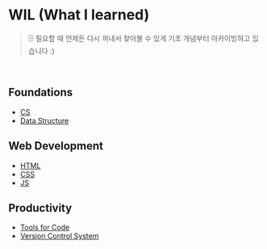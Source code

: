 # WIL (What I learned)

> 🗄️ 필요할 때 언제든 다시 꺼내서 찾아볼 수 있게 기초 개념부터 아카이빙하고 있습니다 :)

<br>

## Foundations

- [CS](https://github.com/jacenam/WIL-archive/tree/main/Foundations/CS)
- [Data Structure](https://github.com/jacenam/WIL-archive/tree/main/Foundations/Data%20Structure)

## Web Development

- [HTML](https://github.com/jacenam/WIL-archive/tree/main/Web%20Development/HTML)
- [CSS](https://github.com/jacenam/WIL-archive/tree/main/Web%20Development/CSS)
- [JS](https://github.com/jacenam/WIL-archive/tree/main/Web%20Development/JS)

## Productivity

- [Tools for Code]()
- [Version Control System](https://github.com/jacenam/WIL-archive/blob/main/Productivity/Version-Control-System/README.md)

